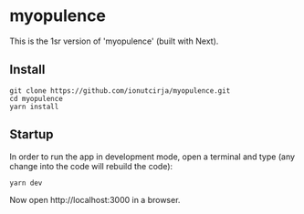 # myopulence

This is the 1sr version of 'myopulence' (built with Next).

## Install

```
git clone https://github.com/ionutcirja/myopulence.git
cd myopulence
yarn install
```

## Startup

In order to run the app in development mode, open a terminal and type (any change into the code will rebuild the code):
```
yarn dev
```

Now open http://localhost:3000 in a browser.
